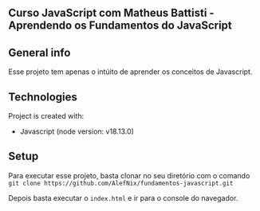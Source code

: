 ## Curso JavaScript com Matheus Battisti - Aprendendo os Fundamentos do JavaScript

## General info
Esse projeto tem apenas o intúito de aprender os conceitos de Javascript.
	
## Technologies
Project is created with:
* Javascript (node version: v18.13.0)
	
## Setup
Para executar esse projeto, basta clonar no seu diretório com o comando `git clone https://github.com/AlefNix/fundamentos-javascript.git`

Depois basta executar o `index.html` e ir para o console do navegador.
